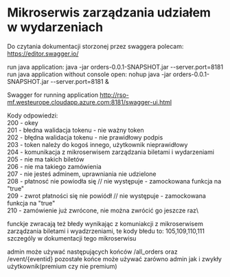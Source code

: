 # Mikroserwis zarządzania udziałem w wydarzeniach

Do czytania dokumentacji storzonej przez swaggera polecam: 
https://editor.swagger.io/

run java application: java -jar orders-0.0.1-SNAPSHOT.jar --server.port=8181
run java application without console open: nohup java -jar orders-0.0.1-SNAPSHOT.jar --server.port=8181 &


Swagger for running application
http://rso-mf.westeurope.cloudapp.azure.com:8181/swagger-ui.html

Kody odpowiedzi: \
200 - okey \
201 - błedna walidacja tokenu - nie ważny token\
202 - błędna walidacja tokenu - nie prawidłowy podpis\
203 - token należy do kogoś innego, użytkownik nieprawidłowy\
204 - komunikacja z mikroserwisem zarządzania biletami i wydarzeniami\
205 - nie ma takich biletów\
206 - nie ma takiego zamówienia\
207 - nie jesteś adminem, uprawniania nie udzielone\
208 - płatnosć nie powiodła się  // nie występuje - zamockowana funkcja na "true"\
209 - zwrot płatności się nie powiódł // nie występuje - zamockowana funkcja na "true"\
210 - zamówienie już zwrócone, nie można zwrócić go jeszcze raz\

funckje zwracają też błedy wynikając z komuniakcji z mikroserwisem zarządzania biletami i wyadzrzeniami, te kody błedu to: 105,109,110,111\
szczególy w dokumentacji tego mikroserwisu

admin może używać następujących końców /all_orders oraz /event/{eventid}
pozostałe końce może używać zarówno admin jak i zwykły użytkownik(premium czy nie premium)